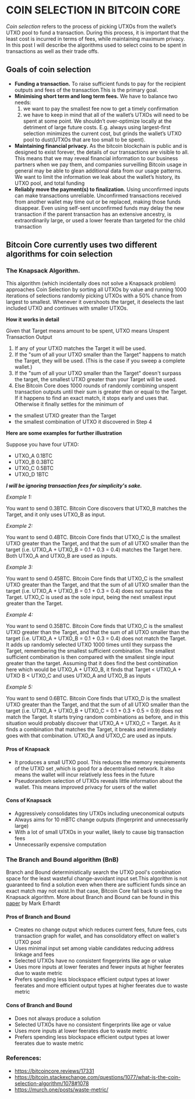 # COIN SELECTION IN BITCOIN CORE

*Coin selection* refers to the process of picking UTXOs from the wallet’s UTXO pool to fund a transaction. During this process, it is important that the least cost is incurred in terms of fees, while maintaining maximum privacy. In this post I will describe the algorithms used to select coins to be spent in transactions as well as their trade offs.

## Goals of coin selection
- **Funding a transaction.** To raise sufficient funds to pay for the recipient outputs and fees of the transaction.This is the primary goal.
- **Minimising short term and long term fees.** We have to balance two needs: 
  1. we want to pay the smallest fee now to get a timely confirmation
  2. we have to keep in mind that all of the wallet’s UTXOs will need to be spent at some point. We shouldn’t over-optimize locally at the detriment of large future costs. E.g. always using largest-first selection minimizes the current cost, but grinds the wallet’s UTXO pool to dust(UTXOs that are too small to be spent).
- **Maintaining financial privacy.** As the bitcoin blockchain is public and is designed to exist forever, the details of our transactions are visible to all. This means that we may reveal financial information to our business partners when we pay them, and companies surveilling Bitcoin usage in general may be able to glean additional data from our usage patterns. We want to limit the information we leak about the wallet’s history, its UTXO pool, and total funding
- **Reliably move the payment(s) to finalization.** Using unconfirmed inputs can make transactions unreliable. Unconfirmed transactions received from another wallet may time out or be replaced, making those funds disappear. Even using self-sent unconfirmed funds may delay the new transaction if the parent transaction has an extensive ancestry, is extraordinarily large, or used a lower feerate than targeted for the child transaction


## Bitcoin Core currently uses two different algorithms for coin selection

### The Knapsack Algorithm.

This algorithm (which incidentally does not solve a Knapsack problem) approaches Coin Selection by sorting all UTXOs by value and running 1000 iterations of selections randomly picking UTXOs with a 50% chance from largest to smallest. Whenever it overshoots the target, it deselects the last included UTXO and continues with smaller UTXOs.


**How it works in detail**

Given that Target means amount to be spent, UTXO means Unspent Transaction Output 

1. If any of your UTXO matches the Target it will be used.
2. If the "sum of all your UTXO smaller than the Target" happens to match the Target, they will be used. (This is the case if you sweep a complete wallet.)
3. If the "sum of all your UTXO smaller than the Target" doesn't surpass the target, the smallest UTXO greater than your Target will be used.
4. Else Bitcoin Core does 1000 rounds of randomly combining unspent transaction outputs until their sum is greater than or equal to the Target. If it happens to find an exact match, it stops early and uses that.
Otherwise it finally settles for the minimum of

  -  the smallest UTXO greater than the Target
  -  the smallest combination of UTXO it discovered in Step 4

**Here are some examples for further illustration**

Suppose you have four UTXO:
- UTXO_A 0.1BTC
- UTXO_B 0.3BTC
- UTXO_C 0.5BTC
- UTXO_D 1BTC

***I will be ignoring transaction fees for simplicity's sake.***

*Example 1:*

You want to send 0.3BTC.
Bitcoin Core discovers that UTXO_B matches the Target, and it only uses UTXO_B as input.

*Example 2:*

You want to send 0.4BTC.
Bitcoin Core finds that UTXO_C is the smallest UTXO greater than the Target, and that the sum of all UTXO smaller than the target (i.e. UTXO_A + UTXO_B = 0.1 + 0.3 = 0.4) matches the Target here. Both UTXO_A and UTXO_B are used as inputs.

*Example 3:*

You want to send 0.45BTC.
Bitcoin Core finds that UTXO_C is the smallest UTXO greater than the Target, and that the sum of all UTXO smaller than the target (i.e. UTXO_A + UTXO_B = 0.1 + 0.3 = 0.4) does not surpass the Target. UTXO_C is used as the sole input, being the next smallest input greater than the Target.

*Example 4:*

You want to send 0.35BTC.
Bitcoin Core finds that UTXO_C is the smallest UTXO greater than the Target, and that the sum of all UTXO smaller than the target (i.e. UTXO_A + UTXO_B = 0.1 + 0.3 = 0.4) does not match the Target. It adds up randomly selected UTXO 1000 times until they surpass the Target, remembering the smallest sufficient combination. The smallest sufficient combination is then compared with the smallest single input greater than the target. Assuming that it does find the best combination here which would be UTXO_A + UTXO_B, it finds that Target < UTXO_A + UTXO B < UTXO_C and uses UTXO_A and UTXO_B as inputs

*Example 5:*

You want to send 0.6BTC.
Bitcoin Core finds that UTXO_D is the smallest UTXO greater than the Target, and that the sum of all UTXO smaller than the target (i.e. UTXO_A + UTXO_B + UTXO_C = 0.1 + 0.3 + 0.5 = 0.9) does not match the Target. It starts trying random combinations as before, and in this situation would probably discover that UTXO_A + UTXO_C = Target. As it finds a combination that matches the Target, it breaks and immediately goes with that combination. UTXO_A and UTXO_C are used as inputs.

#### Pros of Knapsack
- It produces a small UTXO pool. This reduces the memory requirements of the UTXO set ,which is good for a decentralised network. It also means the wallet will incur relatively less fees in the future
- Pseudorandom selection of UTXOs reveals little information about the wallet. This means improved privacy for users of the wallet

#### Cons of Knapsack
- Aggressively consolidates tiny UTXOs including uneconomical outputs
- Always aims for 10 mBTC change outputs (fingerprint and unnecessarily large)
- With a lot of small UTXOs in your wallet, likely to cause big transaction fees
- Unnecessarily expensive computation



### The Branch and Bound algorithm (BnB)

Branch and Bound deterministically search the UTXO pool's combination space for the least wasteful change-avoidant input set.This algorithm is not guaranteed to find a solution even when there are sufficient funds since an exact match may not exist.In that case, Bitcoin Core fall back to using the Knapsack algorithm. More about Branch and Bound can be found in this [paper](http://murch.one/wp-content/uploads/2016/11/erhardt2016coinselection.pdf) by Mark Erhardt

#### Pros of Branch and Bound
- Creates no change output which reduces current fees, future fees, cuts transaction graph for wallet, and has consolidatory effect on wallet's UTXO pool
- Uses minimal input set among viable candidates reducing address linkage and fees
- Selected UTXOs have no consistent fingerprints like age or value
- Uses more inputs at lower feerates and fewer inputs at higher feerates due to waste metric
- Prefers spending less blockspace efficient output types at lower feerates and more efficient output types at higher feerates due to waste metric

#### Cons of Branch and Bound
- Does not always produce a solution
- Selected UTXOs have no consistent fingerprints like age or value
- Uses more inputs at lower feerates due to waste metric
- Prefers spending less blockspace efficient output types at lower feerates due to waste metric

### References:
- https://bitcoincore.reviews/17331
- https://bitcoin.stackexchange.com/questions/1077/what-is-the-coin-selection-algorithm/1078#1078
- https://murch.one/posts/waste-metric/
